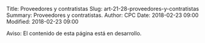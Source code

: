 Title: Proveedores y contratistas
Slug: art-21-28-proveedores-y-contratistas
Summary: Proveedores y contratistas.
Author: CPC
Date: 2018-02-23 09:00
Modified: 2018-02-23 09:00


<div class="alert alert-info" role="alert">Aviso: El contenido de esta página está en desarrollo.</div>
